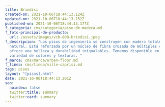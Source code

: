 ```yaml
---
title: Brindisi
created-on: 2021-10-06T18:44:13.124Z
updated-on: 2021-10-06T18:44:13.152Z
published-on: 2021-10-06T18:44:13.177Z
f_categoria: cms/categoria/piso-de-madera.md
f_foto-principal-de-producto:
  url: /assets/images/vcb-808-brindisi.jpeg
f_descripcion: "Los pisos de ingeniería se construyen con madera totalmente
  natural. Está reforzada por un núcleo de fibra cruzada de múltiples capas, que
  ofrece una belleza y durabilidad inigualables. Tenemos disponible en una
  variedad de colores y texturas. "
f_marca: cms/marca/urban-floor.md
f_linea: cms/linea/ville-caprisi.md
tags: pisos
layout: "[pisos].html"
date: 2021-10-06T18:44:13.201Z
seo:
  noindex: false
  twitter:title: summary
  twitter:card: summary
---
```

